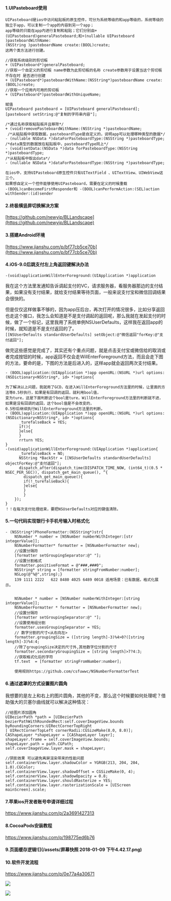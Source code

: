#### 1.UIPasteboard使用

```
UIPasteboard是ios中访问粘贴板的原生控件，可分为系统等级的和app等级的，系统等级的独立于app，可以复制一个app的内容到另一个app；
app等级的只能在app内进行复制和粘贴；它们分别由+(UIPasteboard)generalPasteboard;和+(nullable UIPasteboard )pasteboardWithName:
(NSString )pasteboardName create:(BOOL)create;
这两个类方法进行创建。
```

```
//获取系统级别的剪切板
+ (UIPasteboard*)generalPasteboard;
//获取一个自定义的剪切板 name参数为此剪切板的名称 create参数用于设置当这个剪切板不存在时 是否进行创建
+ (UIPasteboard*)pasteboardWithName:(NSString*)pasteboardName create:(BOOL)create;
//获取一个应用内可用的剪切板
+ (UIPasteboard*)pasteboardWithUniqueName;

赋值
UIPasteboard pasteboard = [UIPasteboard generalPasteboard];
[pasteboard setString:@"复制的字符串内容"];

/*通过名称获取粘贴板并且移除*/
+ (void)removePasteboardWithName:(NSString *)pasteboardName;
 /*从粘贴板中获取数据，pasteboardType是自定义的，说明app可以处理哪种类型的数据*/
- (nullable NSData *)dataForPasteboardType:(NSString *)pasteboardType; 
/*data类型的数据放在粘贴板中，pasteboardType同上*/
- (void)setData:(NSData *)data forPasteboardType:(NSString *)pasteboardType;
/*从粘贴板中取出data*/
- (nullable NSData *)dataForPasteboardType:(NSString *)pasteboardType;

在ios中，支持UIPasteboard原生控件只有UITextField 、UITextView、UIWebView这三个。
如果想自定义一个控件能够使用UIPasteboard，需要在定义的时候重载
-(BOOL)canBecomeFirstResponder和 -(BOOL)canPerformAction:(SEL)action withSender:(id)sender
```

#### 2.终极横竖屏切换解决方案

[https://github.com/newyjp/BLLandscape](https://github.com/newyjp/BLLandscape)

#### 3.搭建Android环境

[https://www.jianshu.com/p/bf77cb5ce70b](https://www.jianshu.com/p/bf77cb5ce70b)

#### 4.iOS-9.0后跳支付左上角返回键解决办法

`-(void)applicationWillEnterForeground:(UIApplication *)application`

我在这个方法里发通知告诉调起支付的VC，请求服务器，看服务器那边的支付结果，如果没有支付结果，就给支付结果等待页面，一般来说支付宝和微信回调结果会很快的。

但是仅仅这样做事不够的，因为app压后台，再次打开的情况很多，比如分享返回也走这个接口，我怎么会知道是不是支付调起的返回呢，那么我就在发起支付的时候，做了一个标记，这里我用了系统单例NSUserDefaults，这样我在返回app的时候，就知道是不是支付返回的了。  
`[[NSUserDefaults standardUserDefaults] setObject:@"微信返回"forKey:@"支付返回"];`

做完这些感觉是完成了，其实还有个重点问题，就是点击支付宝或微信给的取消或者完成按钮的时候，app返回不仅会走WillEnterForeground方法，而且会走下图的方法，要命的是，下图的方法是后进入的，这样app就会返回两次支付结果。

`- (BOOL)application:(UIApplication *)app openURL:(NSURL *)url options:(NSDictionary<NSString*, id> *)options{`

```
为了解决以上问题，我就用了GCD，在进入WillEnterForeground方法里的时候，让里面的方法等0.5秒执行，如果是有回调的返回，就利用bool值，
变为ture，这是下面判断这个bool是ture，WillEnterForeground方法里的判断就不进，如果是没有回调的返回，这个bool值是不会改变的，
0.5秒后继续执行WillEnterForeground方法里的判断。
- (BOOL)application:(UIApplication *)app openURL:(NSURL *)url options:(NSDictionary<NSString*, id> *)options{
      _turefalseBack = YES;
      if(){
      }else{
      }
      rrturn YES;
}
-(void)applicationWillEnterForeground:(UIApplication *)application{
      _turefalseBack = NO;
      NSString *BackStr = [[NSUserDefaults standardUserDefaults] objectForKey:@"支付返回"];
      dispatch_after(dispatch_time(DISPATCH_TIME_NOW, (int64_t)(0.5 * NSEC_PER_SEC)), dispatch_get_main_queue(), ^{
        dispatch_get_main_queue(){
        if(!_turefalseBack){
        }else{
        }
        }
    });
}
！！在每次支付处理结束，要把NSUserDefaults对应的键值清除。
```

#### 5.一句代码实现银行卡手机号输入时格式化

```
- (NSString*)PhoneFormatter:(NSString*)str{
    NSNumber * number = [NSNumber numberWithInteger:[str integerValue]];
    NSNumberFormatter* formatter = [NSNumberFormatter new];
    //设置分隔符
    [formatter setGroupingSeparator:@" "];
    //设置分割格式
    formatter.positiveFormat = @"###,###0";
    NSString* string = [formatter stringFromNumber:number];
    NSLog(@"%@",string);}
    139 1111 2222   622 8480 4025 6489 0018 适用场景：已有数据，格式化展示。
    
    
    NSNumber * number = [NSNumber numberWithInteger:[string integerValue]];
    NSNumberFormatter * formatter = [NSNumberFormatter new];
    //设置分隔符
    [formatter setGroupingSeparator:@" "];
    //设置使用组分割
    formatter.usesGroupingSeparator = YES;
    // 数字分割的尺寸<从右向左> 
    formatter.groupingSize = ([string length]-3)%4>0?([string length]-3)%4:4;
    //除了groupingSize决定的尺寸外,其他数字位分割的尺寸
    formatter.secondaryGroupingSize = [string length]>7?4:3;            
    //获取格式化后的字符
    tf.text  = [formatter stringFromNumber:number];
    
    使用规则https://github.com/csfuwwc/NSNumberFormatterTest
```

#### 6.通过遮罩的方式设置图片圆角

我想要的是左上和右上的图片圆角，其他的不变，那么这个时候要如何处理呢？借助强大的贝塞尔曲线就可以解决这种情况：

```
//给图片添加圆角
UIBezierPath *path = [UIBezierPath bezierPathWithRoundedRect:self.coverImageView.bounds byRoundingCorners:UIRectCornerTopRight
| UIRectCornerTopLeft cornerRadii:CGSizeMake(8.0, 8.0)];
CAShapeLayer *shapeLayer = [CAShapeLayer layer];
shapeLayer.frame = self.coverImageView.bounds;
shapeLayer.path = path.CGPath;
self.coverImageView.layer.mask = shapeLayer;

//阴影效果 可以避免离屏渲染带来的性能问题
self.containerView.layer.shadowColor = YGRGB(213, 204, 204,   1.0).CGColor;
self.containerView.layer.shadowOffset = CGSizeMake(0, 4);
self.containerView.layer.shadowOpacity = 0.8;
self.containerView.layer.shouldRasterize = YES;
self.containerView.layer.rasterizationScale = [UIScreen mainScreen].scale;

```

#### 7.苹果ios开发者账号申请详细过程

https://www.jianshu.com/p/2a3691427313

#### 8.CocoaPods安装教程

https://www.jianshu.com/p/198775ed6b76

#### 9.页面缓存逻辑![](/assets/屏幕快照 2018-01-09 下午4.42.17.png)

#### 10.软件开发流程

https://www.jianshu.com/p/0e77a4a30671

![](/assets/3398368-319bae2363c26d31.jpeg)

![](/assets/3398368-ebcb2e4a193813d5.png)

